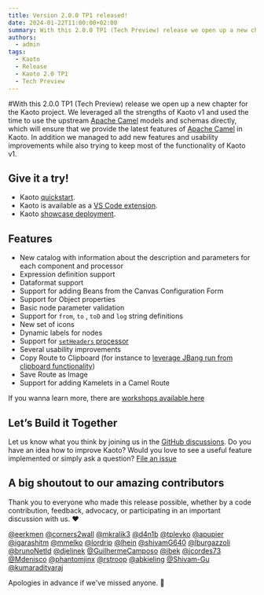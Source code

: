```yaml
---
title: Version 2.0.0 TP1 released!
date: 2024-01-22T11:00:00+02:00
summary: With this 2.0.0 TP1 (Tech Preview) release we open up a new chapter for the Kaoto project. We leveraged all the strengths of Kaoto v1 and used the time to use the upstream [Apache Camel](https://camel.apache.org/) models and schemas directly.
authors:
  - admin
tags:
  - Kaoto
  - Release
  - Kaoto 2.0 TP1
  - Tech Preview
---
```

#With this 2.0.0 TP1 (Tech Preview) release we open up a new chapter for the Kaoto project. We leveraged all the strengths of Kaoto v1 and used the time to use the upstream [Apache Camel](https://camel.apache.org/) models and schemas directly, which will ensure that we provide the latest features of [Apache Camel](https://camel.apache.org/) in Kaoto. In addition we managed to add new features and usability improvements while also trying to keep most of the functionality of Kaoto v1.

## Give it a try!

* Kaoto [quickstart](/docs/quickstart/).
* Kaoto is available as a [VS Code extension](https://marketplace.visualstudio.com/items?itemName=redhat.vscode-kaoto).
* Kaoto [showcase deployment](https://red.ht/kaoto).

## Features

* New catalog with information about the description and parameters for each component and processor
* Expression definition support
* Dataformat support
* Support for adding Beans from the Canvas Configuration Form
* Support for Object properties
* Basic node parameter validation
* Support for `from`, `to` , `toD` and `log` string definitions
* New set of icons
* Dynamic labels for nodes
* Support for [`setHeaders` processor](https://camel.apache.org/components/next/eips/setHeaders-eip.html)
* Several usability improvements
* Copy Route to Clipboard (for instance to [leverage JBang run from clipboard functionality](https://camel.apache.org/manual/camel-jbang.html#_run_from_clipboard))
* Save Route as Image
* Support for adding Kamelets in a Camel Route


If you wanna learn more, there are [workshops available here](/workshop)

## Let’s Build it Together

Let us know what you think by joining us in the [GitHub discussions](https://github.com/orgs/KaotoIO/discussions).
Do you have an idea how to improve Kaoto? Would you love to see a useful feature implemented or simply ask a question? [File an issue](https://github.com/KaotoIO/kaoto-next/issues/new/choose)

## A big shoutout to our amazing contributors
Thank you to everyone who made this release possible, whether by a code contribution, feedback, advocacy, or participating in an important discussion with us. ❤️

[@eerkmen](https://github.com/eerkmen) [@corners2wall](https://github.com/corners2wall) [@mkralik3](https://github.com/mkralik3) [@d4n1b](https://github.com/d4n1b) [@tplevko](https://github.com/tplevko) [@apupier](https://github.com/apupier) [@igarashitm](https://github.com/igarashitm) [@mmelko](https://github.com/mmelko) [@lordrip](https://github.com/lordrip) [@lhein](https://github.com/lhein) [@shivamG640](https://github.com/shivamG640) [@lburgazzoli](https://github.com/lburgazzoli) [@brunoNetId](https://github.com/brunoNetId) [@djelinek](https://github.com/djelinek) [@GuilhermeCamposo](https://github.com/GuilhermeCamposo) [@ibek](https://github.com/ibek) [@jcordes73](https://github.com/jcordes73) [@Mdenisco](https://github.com/Mdenisco) [@phantomjinx](https://github.com/phantomjinx) [@rstroop](https://github.com/rstroop) [@abkieling](https://github.com/abkieling) [@Shivam-Gu](https://github.com/Shivam-Gu) [@kumaradityaraj](https://github.com/kumaradityaraj)

Apologies in advance if we've missed anyone. 🙂
